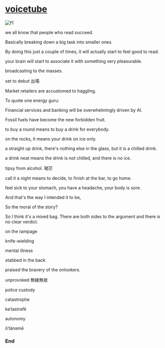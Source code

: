 # [voicetube](https://tw.voicetube.com/?ref=logo)

![f1](https://github.com/HCH1/blog/blob/master/fig/)

we all know that people who read succeed. 

Basically breaking down a big task into smaller ones.

By doing this just a couple of times, it will actually start to feel good to read. 

your brain will start to associate it with something very pleasurable. 


broadcasting to the masses.

set to debut 出場

Market retailers are accustomed to haggling.

To quote one energy guru: 

Financial services and banking will be overwhelmingly driven by AI. 

Fossil fuels have become the new forbidden fruit. 

to buy a round means to buy a drink for everybody.

on the rocks, it means your drink on ice only. 


a straight up drink, there's nothing else in the glass, but it is a chilled drink. 

a drink neat means the drink is not chilled, and there is no ice. 

tipsy from alcohol. 喝茫

call it a night means to decide, to finish at the bar, to go home. 

feel sick to your stomach, you have a headache, your body is sore. 

And that's the way I intended it to be, 

So the moral of the story? 

So I think it's a mixed bag. There are both sides to the argument and there is no clear verdict.


on the rampage

knife-wielding

mental illness

stabbed in the back

praised the bravery of the onlookers.

unprovoked 無緣無故

police custody

catastrophe

kəˈtastrəfē

autonomy

ôˈtänəmē

### End
